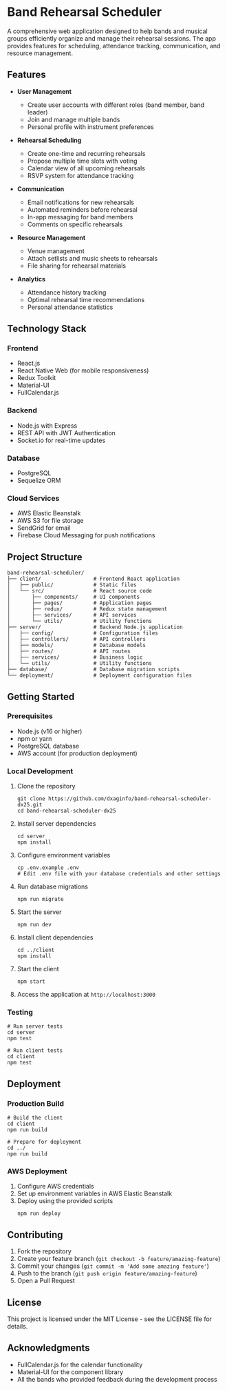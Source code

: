 # Band Rehearsal Scheduler

A comprehensive web application designed to help bands and musical groups efficiently organize and manage their rehearsal sessions. The app provides features for scheduling, attendance tracking, communication, and resource management.

## Features

- **User Management**
  - Create user accounts with different roles (band member, band leader)
  - Join and manage multiple bands
  - Personal profile with instrument preferences

- **Rehearsal Scheduling**
  - Create one-time and recurring rehearsals
  - Propose multiple time slots with voting
  - Calendar view of all upcoming rehearsals
  - RSVP system for attendance tracking

- **Communication**
  - Email notifications for new rehearsals
  - Automated reminders before rehearsal
  - In-app messaging for band members
  - Comments on specific rehearsals

- **Resource Management**
  - Venue management
  - Attach setlists and music sheets to rehearsals
  - File sharing for rehearsal materials

- **Analytics**
  - Attendance history tracking
  - Optimal rehearsal time recommendations
  - Personal attendance statistics

## Technology Stack

### Frontend
- React.js
- React Native Web (for mobile responsiveness)
- Redux Toolkit
- Material-UI
- FullCalendar.js

### Backend
- Node.js with Express
- REST API with JWT Authentication
- Socket.io for real-time updates

### Database
- PostgreSQL
- Sequelize ORM

### Cloud Services
- AWS Elastic Beanstalk
- AWS S3 for file storage
- SendGrid for email
- Firebase Cloud Messaging for push notifications

## Project Structure

```
band-rehearsal-scheduler/
├── client/                 # Frontend React application
│   ├── public/             # Static files
│   └── src/                # React source code
│       ├── components/     # UI components
│       ├── pages/          # Application pages
│       ├── redux/          # Redux state management
│       ├── services/       # API services
│       └── utils/          # Utility functions
├── server/                 # Backend Node.js application
│   ├── config/             # Configuration files
│   ├── controllers/        # API controllers
│   ├── models/             # Database models
│   ├── routes/             # API routes
│   ├── services/           # Business logic
│   └── utils/              # Utility functions
├── database/               # Database migration scripts
└── deployment/             # Deployment configuration files
```

## Getting Started

### Prerequisites

- Node.js (v16 or higher)
- npm or yarn
- PostgreSQL database
- AWS account (for production deployment)

### Local Development

1. Clone the repository
   ```
   git clone https://github.com/dxaginfo/band-rehearsal-scheduler-dx25.git
   cd band-rehearsal-scheduler-dx25
   ```

2. Install server dependencies
   ```
   cd server
   npm install
   ```

3. Configure environment variables
   ```
   cp .env.example .env
   # Edit .env file with your database credentials and other settings
   ```

4. Run database migrations
   ```
   npm run migrate
   ```

5. Start the server
   ```
   npm run dev
   ```

6. Install client dependencies
   ```
   cd ../client
   npm install
   ```

7. Start the client
   ```
   npm start
   ```

8. Access the application at `http://localhost:3000`

### Testing

```
# Run server tests
cd server
npm test

# Run client tests
cd client
npm test
```

## Deployment

### Production Build

```
# Build the client
cd client
npm run build

# Prepare for deployment
cd ../
npm run build
```

### AWS Deployment

1. Configure AWS credentials
2. Set up environment variables in AWS Elastic Beanstalk
3. Deploy using the provided scripts
   ```
   npm run deploy
   ```

## Contributing

1. Fork the repository
2. Create your feature branch (`git checkout -b feature/amazing-feature`)
3. Commit your changes (`git commit -m 'Add some amazing feature'`)
4. Push to the branch (`git push origin feature/amazing-feature`)
5. Open a Pull Request

## License

This project is licensed under the MIT License - see the LICENSE file for details.

## Acknowledgments

- FullCalendar.js for the calendar functionality
- Material-UI for the component library
- All the bands who provided feedback during the development process